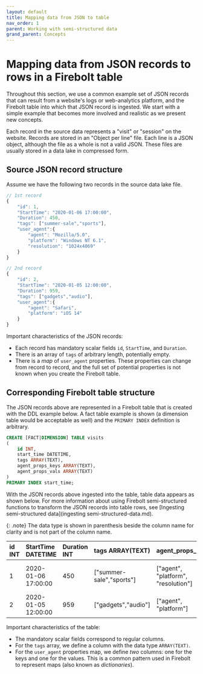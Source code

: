 ```yaml
---
layout: default
title: Mapping data from JSON to table
nav_order: 1
parent: Working with semi-structured data
grand_parent: Concepts
---
```


# Mapping data from JSON records to rows in a Firebolt table

Throughout this section, we use a common example set of JSON records that can result from a website's logs or web-analytics platform, and the Firebolt table into which that JSON record is ingested. We start with a simple example that becomes more involved and realistic as we present new concepts.

Each record in the source data represents a "visit" or "session" on the website. Records are stored in an "Object per line" file. Each line is a JSON object, although the file as a whole is not a valid JSON. These files are usually stored in a data lake in compressed form.

## Source JSON record structure
Assume we have the following two records in the source data lake file.

```javascript
// 1st record
{
    "id": 1,
    "StartTime": "2020-01-06 17:00:00",
    "Duration": 450,
    "tags": ["summer-sale","sports"],
    "user_agent":{
        "agent": "Mozilla/5.0",
        "platform": "Windows NT 6.1",
        "resolution": "1024x4069"
    }
}

// 2nd record
{
    "id": 2,
    "StartTime": "2020-01-05 12:00:00",
    "Duration": 959,
    "tags": ["gadgets","audio"],
    "user_agent":{
        "agent": "Safari",
        "platform": "iOS 14"
    }
}
```

Important characteristics of the JSON records:

* Each record has mandatory scalar fields `id`, `StartTime`, and `Duration`.
* There is an array of `tags` of arbitrary length, potentially empty.
* There is a *map* of `user_agent` properties. These properties can change from record to record, and the full set of potential properties is not known when you create the Firebolt table.

## Corresponding Firebolt table structure
The JSON records above are represented in a Firebolt table that is created with the DDL example below. A fact table example is shown (a dimension table would be acceptable as well) and the `PRIMARY INDEX` definition is arbitrary.

```sql
CREATE [FACT|DIMENSION] TABLE visits
(
    id INT,
    start_time DATETIME,
    tags ARRAY(TEXT),
    agent_props_keys ARRAY(TEXT),
    agent_props_vals ARRAY(TEXT)
)
PRIMARY INDEX start_time;
```
With the JSON records above ingested into the table, table data appears as shown below.  For more information about using Firebolt semi-structured functions to transform the JSON records into table rows, see [Ingesting semi-structured data](ingesting semi-structured-data.md).

{: .note}
The data type is shown in parenthesis beside the column name for clarity and is not part of the column name.

| id INT | StartTime DATETIME | Duration INT | tags ARRAY\(TEXT\) | agent\_props\_keys | agent\_props\_vals |
| :--- | :--- | :--- | :--- | :--- | :--- |
| 1 | 2020-01-06 17:00:00 | 450 | \["summer-sale","sports"\] | \["agent", "platform", "resolution"\] | \["Mozilla/5.0", "Windows NT 6.1", "1024x4069"\] |
| 2 | 2020-01-05 12:00:00 | 959 | \["gadgets","audio"\] | \["agent", "platform"\] | \["Safari", "iOS 14"\] |

Important characteristics of the table:

* The mandatory scalar fields correspond to regular columns.
* For the `tags` array, we define a column with the data type `ARRAY(TEXT)`.
* For the `user_agent` properties map, we define *two* columns: one for the keys and one for the values. This is a common pattern used in Firebolt to represent maps (also known as *dictionaries*).
